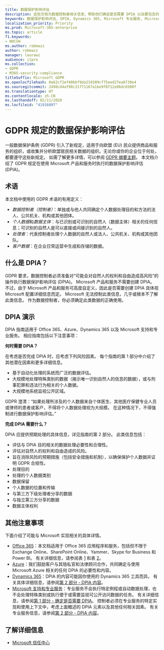 ```yaml
---
title: 数据保护影响评估
description: 这些文档为数据控制者相关信息，帮助他们确定是否需要 DPIA 以及要包含的详细信息。
keywords: 数据保护影响评估, DPIA, Dynamics 365, Microsoft 专业服务, Microsoft 365, Microsoft 365 文档, GDPR
localization_priority: Priority
ms.prod: Microsoft-365-enterprise
ms.topic: article
f1.keywords:
- NOCSH
ms.author: robmazz
author: robmazz
manager: laurawi
audience: itpro
ms.collection:
- GDPR
- M365-security-compliance
titleSuffix: Microsoft GDPR
ms.openlocfilehash: 0a62cf2ef40bbf9da219309cf75eed27ea8739e4
ms.sourcegitcommit: 2498cd4af90c31771167a1be9f8f12a96dc6500f
ms.translationtype: HT
ms.contentlocale: zh-CN
ms.lasthandoff: 02/11/2020
ms.locfileid: "41916897"
---
```

# <a name="data-protection-impact-assessment-for-the-gdpr"></a>GDPR 规定的数据保护影响评估

一般数据保护条例 (GDPR) 引入了新规定，适用于向欧盟 (EU) 民众提供商品和服务的组织，或收集并分析欧盟居民相关数据的组织。无论你或你的企业位于何处，都要遵守这些新规定。 如需了解更多详情，可以参阅 [GDPR 摘要主题](gdpr.md)。 本文档介绍了 GDPR 规定在使用 Microsoft 产品和服务时执行的数据保护影响评估 (DPIA)。

## <a name="terminology"></a>术语

本文档中使用的 GDPR 术语的有用定义：

- *数据控制者（控制者）*：单独或与他人共同确定个人数据处理目的和方法的法人、公共机关、机构或其他团体。  
- *个人数据*和*数据主体*：与已识别或可识别的自然人（数据主体）相关的任何信息；可识别的自然人是可以直接或间接识别的自然人。  
- *处理者*：代表控制者处理个人数据的自然人或法人、公共机关、机构或其他团队。  
- *客户数据*：在企业日常运营中生成和存储的数据。

## <a name="what-is-a-dpia"></a>什么是 DPIA？

GDPR 要求，数据控制者必须准备对“可能会对自然人的权利和自由造成高风险”的操作执行数据保护影响评估 (DPIA)。 Microsoft 产品和服务不需要创建 DPIA。 不过，由于 Microsoft 产品和服务可高度自定义，因此是否需要创建 DPIA 具体视 Microsoft 配置详细信息而定。 Microsoft 无法控制此类信息，几乎或根本不了解此类信息。 作为数据控制者，你必须确定此类数据的正确使用。

## <a name="dpia-in-action"></a>DPIA 演示

DPIA 指南适用于 Office 365、Azure、Dynamics 365 以及 Microsoft 支持和专业服务。 相应指南包括以下注意事项：

**何时需要 DPIA？**

在考虑是否完成 DPIA 时，应考虑下列风险因素。 每个指南的第 1 部分中介绍了其他潜在因素和更多详细信息。  

- 基于自动化处理的系统而广泛的数据评估。  
- 大规模地处理特殊类别的数据（揭示唯一识别自然人的信息的数据），或与刑事犯罪和违法行为相关的个人数据。
- 大规模地系统监视公开区域。

GDPR 澄清：“如果处理所涉及的个人数据来自个体医生、其他医疗保健专业人员或律师的患者或客户，不得将个人数据处理视为大规模。 在这种情况下，不得强制进行数据保护影响评估。”

**完成 DPIA 需要什么？**

DPIA 应提供预期处理的具体信息，详见指南的第 2 部分。 此类信息包括：

- 评估与 DPIA 目的相关的数据处理必要性和合理性。  
- 评估对自然人的权利和自由造成的风险。
- 旨在消除风险的预期措施（包括安全措施和机制），以确保保护个人数据并证明 GDPR 合规性。
- 处理目的  
- 处理的个人数据类别  
- 数据保留  
- 个人数据的位置和传输  
- 与第三方下级处理者分享的数据  
- 与独立第三方分享的数据  
- 数据主体权利

## <a name="additional-considerations"></a>其他注意事项

下面介绍了可能与 Microsoft 实现相关的具体详情。

- [Office 365](gdpr-dpia-office365.md)：本文档适用于 Office 365 应用程序和服务，包括但不限于 Exchange Online、SharePoint Online、Yammer、Skype for Business 和 Power BI。 有关详细信息，请参阅表 [1](https://docs.microsoft.com/microsoft-365/compliance/gdpr-dpia-office365#part-1--determining-whether-a-dpia-is-needed) 和表 [2](https://docs.microsoft.com/microsoft-365/compliance/gdpr-dpia-office365#part-2--contents-of-a-dpia)。  
- [Azure](gdpr-dpia-azure.md)：我们鼓励客户与其隐私官和法律顾问合作，共同确定与使用 Microsoft Azure 相关的任何 DPIA 的必要性和内容。  
- [Dynamics 365](gdpr-dpia-dynamics.md)：DPIA 的内容可能因你使用的 Dynamics 365 工具而异。 有关具体详细信息，请参阅[第 2 部分 - DPIA 内容](https://docs.microsoft.com/microsoft-365/compliance/gdpr-dpia-dynamics#part-2--contents-of-a-dpia)。
- [Microsoft 支持和专业服务](gdpr-dpia-prof-services.md)：专业服务不会执行特定例程或自动数据处理，也不会处理特殊类别或执行便于或需要监视可公开访问数据的任务。 有关详细信息，请参阅[第 1 部分 - 确定是否需要 DPIA](https://docs.microsoft.com/microsoft-365/compliance/gdpr-dpia-prof-services#part-1--determining-whether-a-dpia-is-needed)。 控制者必须在专业服务的特定实现和使用上下文中，考虑上面概述的 DPIA 元素以及其他任何相关因素。 有关专业服务信息，请参阅[第 2 部分 - DPIA 内容](https://docs.microsoft.com/microsoft-365/compliance/gdpr-dpia-prof-services#part-2--contents-of-a-dpia)。

## <a name="learn-more"></a>了解详细信息

- [Microsoft 信任中心](https://www.microsoft.com/TrustCenter/Privacy/gdpr/default.aspx)
